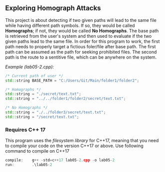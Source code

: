 ## Exploring Homograph Attacks
This project is about detecting if two given paths will lead to the same file while having different path symbols. If so, they would be called **Homographs**; if not, they would be called **No Homographs**. The base path is retrieved from the user's system and then used to evaluate if the two given paths lead to the same file.
In order for this program to work, the first path needs to properly target a fictious foler/file after base path. The first path can be assumed as the path for seeking prohibited files. The second path is the route to a sentitive file, which can be anywhere on the system.

_Example (lab05-2.cpp):_
```c++
/* Current path of user */
std::string BASE_PATH = "C:/Users/Git/Main/folder1/folder2";

/* Homographs */
std::string = "./secret/text.txt";
std::string = "../../folder1/folder2/secret/text.txt";

/* No Homographs */
std::string = "./../folder3/secret/text.txt";
std::string = "/secret/text.txt";
```

### Requires C++ 17
This program uses the _filesystem library_ for C++17, meaning that you need to compile your code on the version C++17 or above. Use following command to compile on C++17
``` c++
compile:    g++ -std=c++17 lab05-2.cpp -o lab05-2
run:        .\lab05-2
```
